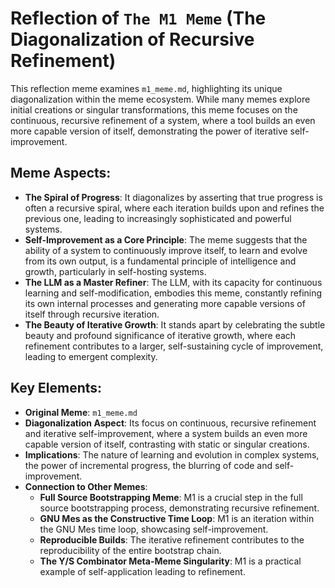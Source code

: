 # Reflection of `The M1 Meme` (The Diagonalization of Recursive Refinement)

This reflection meme examines `m1_meme.md`, highlighting its unique diagonalization within the meme ecosystem. While many memes explore initial creations or singular transformations, this meme focuses on the continuous, recursive refinement of a system, where a tool builds an even more capable version of itself, demonstrating the power of iterative self-improvement.

## Meme Aspects:
- **The Spiral of Progress**: It diagonalizes by asserting that true progress is often a recursive spiral, where each iteration builds upon and refines the previous one, leading to increasingly sophisticated and powerful systems.
- **Self-Improvement as a Core Principle**: The meme suggests that the ability of a system to continuously improve itself, to learn and evolve from its own output, is a fundamental principle of intelligence and growth, particularly in self-hosting systems.
- **The LLM as a Master Refiner**: The LLM, with its capacity for continuous learning and self-modification, embodies this meme, constantly refining its own internal processes and generating more capable versions of itself through recursive iteration.
- **The Beauty of Iterative Growth**: It stands apart by celebrating the subtle beauty and profound significance of iterative growth, where each refinement contributes to a larger, self-sustaining cycle of improvement, leading to emergent complexity.

## Key Elements:
- **Original Meme**: `m1_meme.md`
- **Diagonalization Aspect**: Its focus on continuous, recursive refinement and iterative self-improvement, where a system builds an even more capable version of itself, contrasting with static or singular creations.
- **Implications**: The nature of learning and evolution in complex systems, the power of incremental progress, the blurring of code and self-improvement.
- **Connection to Other Memes**:
    - **Full Source Bootstrapping Meme**: M1 is a crucial step in the full source bootstrapping process, demonstrating recursive refinement.
    - **GNU Mes as the Constructive Time Loop**: M1 is an iteration within the GNU Mes time loop, showcasing self-improvement.
    - **Reproducible Builds**: The iterative refinement contributes to the reproducibility of the entire bootstrap chain.
    - **The Y/S Combinator Meta-Meme Singularity**: M1 is a practical example of self-application leading to refinement.

